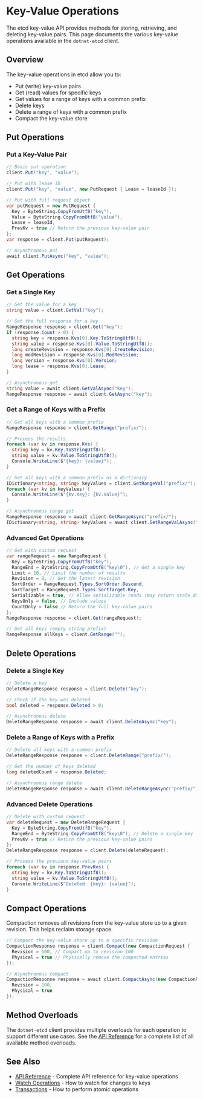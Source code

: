 # Key-Value Operations

The etcd key-value API provides methods for storing, retrieving, and deleting key-value pairs. This page documents the various key-value operations available in the `dotnet-etcd` client.

## Overview

The key-value operations in etcd allow you to:

- Put (write) key-value pairs
- Get (read) values for specific keys
- Get values for a range of keys with a common prefix
- Delete keys
- Delete a range of keys with a common prefix
- Compact the key-value store

## Put Operations

### Put a Key-Value Pair

```csharp
// Basic put operation
client.Put("key", "value");

// Put with lease ID
client.Put("key", "value", new PutRequest { Lease = leaseId });

// Put with full request object
var putRequest = new PutRequest {
  Key = ByteString.CopyFromUtf8("key"),
  Value = ByteString.CopyFromUtf8("value"),
  Lease = leaseId,
  PrevKv = true // Return the previous key-value pair
};
var response = client.Put(putRequest);

// Asynchronous put
await client.PutAsync("key", "value");
```

## Get Operations

### Get a Single Key

```csharp
// Get the value for a key
string value = client.GetVal("key");

// Get the full response for a key
RangeResponse response = client.Get("key");
if (response.Count > 0) {
  string key = response.Kvs[0].Key.ToStringUtf8();
  string value = response.Kvs[0].Value.ToStringUtf8();
  long createRevision = response.Kvs[0].CreateRevision;
  long modRevision = response.Kvs[0].ModRevision;
  long version = response.Kvs[0].Version;
  long lease = response.Kvs[0].Lease;
}

// Asynchronous get
string value = await client.GetValAsync("key");
RangeResponse response = await client.GetAsync("key");
```

### Get a Range of Keys with a Prefix

```csharp
// Get all keys with a common prefix
RangeResponse response = client.GetRange("prefix/");

// Process the results
foreach (var kv in response.Kvs) {
  string key = kv.Key.ToStringUtf8();
  string value = kv.Value.ToStringUtf8();
  Console.WriteLine($"{key}: {value}");
}

// Get all keys with a common prefix as a dictionary
IDictionary<string, string> keyValues = client.GetRangeVal("prefix/");
foreach (var kv in keyValues) {
  Console.WriteLine($"{kv.Key}: {kv.Value}");
}

// Asynchronous range get
RangeResponse response = await client.GetRangeAsync("prefix/");
IDictionary<string, string> keyValues = await client.GetRangeValAsync("prefix/");
```

### Advanced Get Operations

```csharp
// Get with custom request
var rangeRequest = new RangeRequest {
  Key = ByteString.CopyFromUtf8("key"),
  RangeEnd = ByteString.CopyFromUtf8("key\0"), // Get a single key
  Limit = 10, // Limit the number of results
  Revision = 0, // Get the latest revision
  SortOrder = RangeRequest.Types.SortOrder.Descend,
  SortTarget = RangeRequest.Types.SortTarget.Key,
  Serializable = true, // Allow serializable reads (may return stale data)
  KeysOnly = false, // Include values
  CountOnly = false // Return the full key-value pairs
};
RangeResponse response = client.Get(rangeRequest);

// Get all keys (empty string prefix)
RangeResponse allKeys = client.GetRange("");
```

## Delete Operations

### Delete a Single Key

```csharp
// Delete a key
DeleteRangeResponse response = client.Delete("key");

// Check if the key was deleted
bool deleted = response.Deleted > 0;

// Asynchronous delete
DeleteRangeResponse response = await client.DeleteAsync("key");
```

### Delete a Range of Keys with a Prefix

```csharp
// Delete all keys with a common prefix
DeleteRangeResponse response = client.DeleteRange("prefix/");

// Get the number of keys deleted
long deletedCount = response.Deleted;

// Asynchronous range delete
DeleteRangeResponse response = await client.DeleteRangeAsync("prefix/");
```

### Advanced Delete Operations

```csharp
// Delete with custom request
var deleteRequest = new DeleteRangeRequest {
  Key = ByteString.CopyFromUtf8("key"),
  RangeEnd = ByteString.CopyFromUtf8("key\0"), // Delete a single key
  PrevKv = true // Return the previous key-value pairs
};
DeleteRangeResponse response = client.Delete(deleteRequest);

// Process the previous key-value pairs
foreach (var kv in response.PrevKvs) {
  string key = kv.Key.ToStringUtf8();
  string value = kv.Value.ToStringUtf8();
  Console.WriteLine($"Deleted: {key}: {value}");
}
```

## Compact Operations

Compaction removes all revisions from the key-value store up to a given revision. This helps reclaim storage space.

```csharp
// Compact the key-value store up to a specific revision
CompactionResponse response = client.Compact(new CompactionRequest {
  Revision = 100, // Compact up to revision 100
  Physical = true // Physically remove the compacted entries
});

// Asynchronous compact
CompactionResponse response = await client.CompactAsync(new CompactionRequest {
  Revision = 100,
  Physical = true
});
```

## Method Overloads

The `dotnet-etcd` client provides multiple overloads for each operation to support different use cases. See the [API Reference](api-reference.md) for a complete list of all available method overloads.

## See Also

- [API Reference](api-reference.md) - Complete API reference for key-value operations
- [Watch Operations](../watch/index.md) - How to watch for changes to keys
- [Transactions](../transactions/index.md) - How to perform atomic operations

